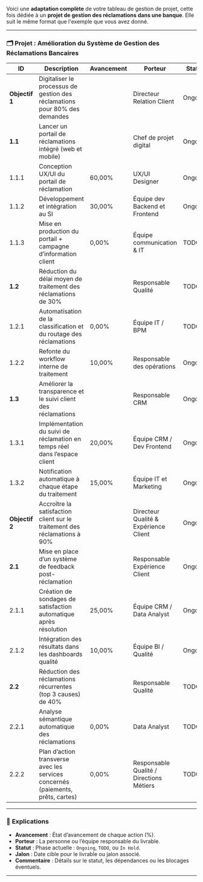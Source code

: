 Voici une **adaptation complète** de votre tableau de gestion de projet, cette fois dédiée à un **projet de gestion des réclamations dans une banque**. Elle suit le même format que l'exemple que vous avez donné.

---

### 🗂️ **Projet : Amélioration du Système de Gestion des Réclamations Bancaires**

| **ID**         | **Description**                                                                 | **Avancement** | **Porteur**                              | **Statut** | **Jalon** | **Commentaire**                                         |
| -------------- | ------------------------------------------------------------------------------- | -------------- | ---------------------------------------- | ---------- | --------- | ------------------------------------------------------- |
| **Objectif 1** | Digitaliser le processus de gestion des réclamations pour 80% des demandes      |                | Directeur Relation Client                | Ongoing    | T4 2024   |                                                         |
| **1.1**        | Lancer un portail de réclamations intégré (web et mobile)                       |                | Chef de projet digital                   | Ongoing    | T4 2024   |                                                         |
| 1.1.1          | Conception UX/UI du portail de réclamation                                      | 60,00%         | UX/UI Designer                           | Ongoing    | T3 2024   |                                                         |
| 1.1.2          | Développement et intégration au SI                                              | 30,00%         | Équipe dev Backend et Frontend           | Ongoing    | T4 2024   | En cours de tests API avec le CRM                       |
| 1.1.3          | Mise en production du portail + campagne d’information client                   | 0,00%          | Équipe communication & IT                | TODO       | T4 2024   | Dépend du jalon 1.1.2                                   |
| **1.2**        | Réduction du délai moyen de traitement des réclamations de 30%                  |                | Responsable Qualité                      | TODO       | T4 2024   |                                                         |
| 1.2.1          | Automatisation de la classification et du routage des réclamations              | 0,00%          | Équipe IT / BPM                          | TODO       | T4 2024   | En attente de validation de l’arborescence de typologie |
| 1.2.2          | Refonte du workflow interne de traitement                                       | 10,00%         | Responsable des opérations               | Ongoing    | T4 2024   | Phase de test avec un pilote dans deux agences          |
| **1.3**        | Améliorer la transparence et le suivi client des réclamations                   |                | Responsable CRM                          | Ongoing    | T4 2024   |                                                         |
| 1.3.1          | Implémentation du suivi de réclamation en temps réel dans l’espace client       | 20,00%         | Équipe CRM / Dev Frontend                | Ongoing    | T4 2024   | Lié au jalon 1.1.2                                      |
| 1.3.2          | Notification automatique à chaque étape du traitement                           | 15,00%         | Équipe IT et Marketing                   | Ongoing    | T4 2024   | En cours de test sur canal email                        |
| **Objectif 2** | Accroître la satisfaction client sur le traitement des réclamations à 90%       |                | Directeur Qualité & Expérience Client    | Ongoing    | T1 2025   |                                                         |
| **2.1**        | Mise en place d’un système de feedback post-réclamation                         |                | Responsable Expérience Client            | Ongoing    | T1 2025   |                                                         |
| 2.1.1          | Création de sondages de satisfaction automatique après résolution               | 25,00%         | Équipe CRM / Data Analyst                | Ongoing    | T1 2025   |                                                         |
| 2.1.2          | Intégration des résultats dans les dashboards qualité                           | 10,00%         | Équipe BI / Qualité                      | Ongoing    | T1 2025   |                                                         |
| **2.2**        | Réduction des réclamations récurrentes (top 3 causes) de 40%                    |                | Responsable Qualité                      | TODO       | T1 2025   |                                                         |
| 2.2.1          | Analyse sémantique automatique des réclamations                                 | 0,00%          | Data Analyst                             | TODO       | T1 2025   | En attente des données consolidées du T3                |
| 2.2.2          | Plan d’action transverse avec les services concernés (paiements, prêts, cartes) | 0,00%          | Responsable Qualité / Directions Métiers | TODO       | T1 2025   | Démarrage prévu après livraison du rapport d’analyse    |

---

### 📌 **Explications**

* **Avancement** : État d’avancement de chaque action (%).
* **Porteur** : La personne ou l’équipe responsable du livrable.
* **Statut** : Phase actuelle : `Ongoing`, `TODO`, ou `In Hold`.
* **Jalon** : Date cible pour le livrable ou jalon associé.
* **Commentaire** : Détails sur le statut, les dépendances ou les blocages éventuels.

---

